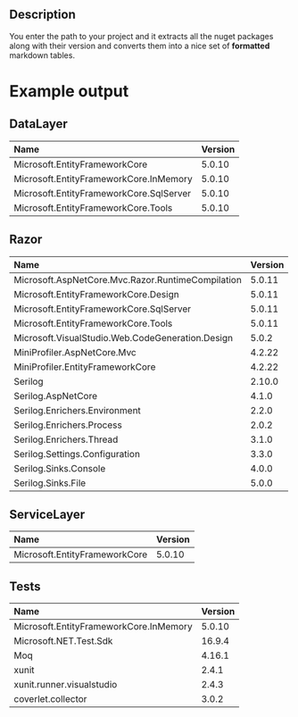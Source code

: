 ## Description
You enter the path to your project and it extracts all the nuget packages along with their version and converts them into a nice set of **formatted** markdown tables.<br>

# Example output

## DataLayer
| Name                                    | Version |
| :-------------------------------------- | :------ |
| Microsoft.EntityFrameworkCore           | 5.0.10  |
| Microsoft.EntityFrameworkCore.InMemory  | 5.0.10  |
| Microsoft.EntityFrameworkCore.SqlServer | 5.0.10  |
| Microsoft.EntityFrameworkCore.Tools     | 5.0.10  |

## Razor
| Name                                              | Version |
| :------------------------------------------------ | :------ |
| Microsoft.AspNetCore.Mvc.Razor.RuntimeCompilation | 5.0.11  |
| Microsoft.EntityFrameworkCore.Design              | 5.0.11  |
| Microsoft.EntityFrameworkCore.SqlServer           | 5.0.11  |
| Microsoft.EntityFrameworkCore.Tools               | 5.0.11  |
| Microsoft.VisualStudio.Web.CodeGeneration.Design  | 5.0.2   |
| MiniProfiler.AspNetCore.Mvc                       | 4.2.22  |
| MiniProfiler.EntityFrameworkCore                  | 4.2.22  |
| Serilog                                           | 2.10.0  |
| Serilog.AspNetCore                                | 4.1.0   |
| Serilog.Enrichers.Environment                     | 2.2.0   |
| Serilog.Enrichers.Process                         | 2.0.2   |
| Serilog.Enrichers.Thread                          | 3.1.0   |
| Serilog.Settings.Configuration                    | 3.3.0   |
| Serilog.Sinks.Console                             | 4.0.0   |
| Serilog.Sinks.File                                | 5.0.0   |

## ServiceLayer
| Name                          | Version |
| :---------------------------- | :------ |
| Microsoft.EntityFrameworkCore | 5.0.10  |

## Tests
| Name                                   | Version |
| :------------------------------------- | :------ |
| Microsoft.EntityFrameworkCore.InMemory | 5.0.10  |
| Microsoft.NET.Test.Sdk                 | 16.9.4  |
| Moq                                    | 4.16.1  |
| xunit                                  | 2.4.1   |
| xunit.runner.visualstudio              | 2.4.3   |
| coverlet.collector                     | 3.0.2   |
